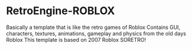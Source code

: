 # RetroEngine-ROBLOX
Basically a template that is like the retro games of Roblox  Contains GUI, characters, textures, animations, gameplay and physics from the old days Roblox  This template is based on 2007 Roblox  SORETRO!
